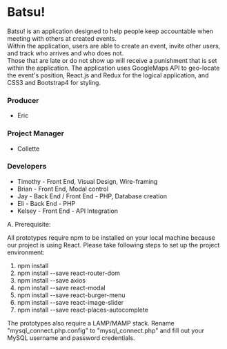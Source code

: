 
# Batsu!

Batsu! is an application designed to help people keep accountable when meeting with others at created events.  
Within the application, users are able to create an event, invite other users, and track who arrives and who does not.  
Those that are late or do not show up will receive a punishment that is set within the application.  The application
uses GoogleMaps API to geo-locate the event's position, React.js and Redux for the logical application, and CSS3 and Bootstrap4 for styling.

### Producer
- Eric

### Project Manager
- Collette

### Developers
- Timothy - Front End, Visual Design, Wire-framing
- Brian - Front End, Modal control
- Jay - Back End / Front End - PHP, Database creation
- Eli - Back End - PHP
- Kelsey - Front End - API Integration
    


A. Prerequisite: 

   All prototypes require npm to be installed on your local machine because our project is using React. Please take following steps to set up the project environment:
   1. npm install
   2. npm install --save react-router-dom
   3. npm install --save axios
   4. npm install --save react-modal
   5. npm install --save react-burger-menu
   6. npm install --save react-image-slider
   7. npm install --save react-places-autocomplete


   The prototypes also require a LAMP/MAMP stack. Rename "mysql_connect.php.config" to "mysql_connect.php" and fill out your MySQL username and password credentials. 
    



